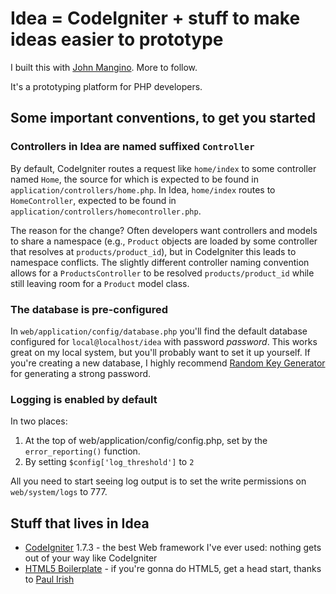 # Idea = CodeIgniter + stuff to make ideas easier to prototype

I built this with [John Mangino](http://twitter.com/johnmangino). More to follow.

It's a prototyping platform for PHP developers.

## Some important conventions, to get you started

### Controllers in Idea are named suffixed `Controller`

By default, CodeIgniter routes a request like `home/index` to some controller named `Home`, the source for which is expected
to be found in `application/controllers/home.php`. In Idea, `home/index` routes to `HomeController`, expected to be found
in `application/controllers/homecontroller.php`. 

The reason for the change? Often developers want controllers and models to share a namespace (e.g., `Product` objects are loaded
by some controller that resolves at `products/product_id`), but in CodeIgniter this leads to namespace conflicts. The slightly
different controller naming convention allows for a `ProductsController` to be resolved `products/product_id` while still
leaving room for a `Product` model class.

### The database is pre-configured

In `web/application/config/database.php` you'll find the default database configured for `local@localhost/idea` with password *password*.
This works great on my local system, but you'll probably want to set it up yourself. If you're creating a new database, I highly
recommend [Random Key Generator](http://randomkeygen.com/) for generating a strong password.

### Logging is enabled by default

In two places:

1. At the top of web/application/config/config.php, set by the `error_reporting()` function.
2. By setting `$config['log_threshold']` to `2`

All you need to start seeing log output is to set the write permissions on `web/system/logs` to 777.

## Stuff that lives in Idea

* [CodeIgniter](http://www.codeigniter.com) 1.7.3 - the best Web framework I've ever used: nothing gets out of your way like CodeIgniter
* [HTML5 Boilerplate](http://html5boilerplate.com/) - if you're gonna do HTML5, get a head start, thanks to [Paul Irish](http://paulirish.com/)

